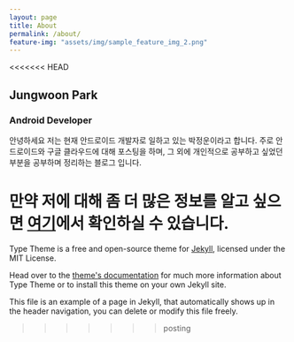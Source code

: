 ```yaml
---
layout: page
title: About
permalink: /about/
feature-img: "assets/img/sample_feature_img_2.png"
---
```


<<<<<<< HEAD
## Jungwoon Park
### Android Developer

안녕하세요 저는 현재 안드로이드 개발자로 일하고 있는 박정운이라고 합니다. 주로 안드로이드와 구글 클라우드에 대해 포스팅을 하며, 그 외에
개인적으로 공부하고 싶었던 부분을 공부하며 정리하는 블로그 입니다.

만약 저에 대해 좀 더 많은 정보를 알고 싶으면 <a href="https://www.linkedin.com/in/jungwoon-park/">여기</a>에서 확인하실 수 있습니다.
=======
Type Theme is a free and open-source theme for [Jekyll](http://jekyllrb.com/), licensed under the MIT License.

Head over to the [theme's documentation](https://rohanchandra.github.io/project/type/) for much more information about Type Theme or to install this theme on your own Jekyll site.

This file is an example of a page in Jekyll, that automatically shows up in the header navigation, you can delete or modify this file freely.
>>>>>>> posting
